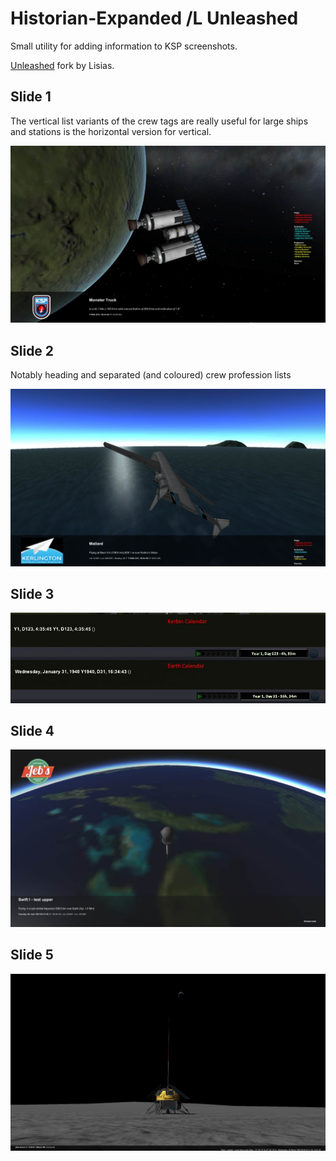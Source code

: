 # Historian-Expanded /L Unleashed

Small utility for adding information to KSP screenshots.

[Unleashed](https://ksp.lisias.net/add-ons-unleashed/) fork by Lisias.

## Slide 1

The vertical list variants of the crew tags are really useful for large ships and stations  is the horizontal version  for vertical.

![](./MGUPPk4.jpg)


## Slide 2

Notably heading and separated (and coloured) crew profession lists

![](./CGTjr2Y.jpg)


## Slide 3

![](./iqXdQfF.jpg)


## Slide 4

![](./zlCA30f.jpg)


## Slide 5

![](./uhy7eb0.png)
